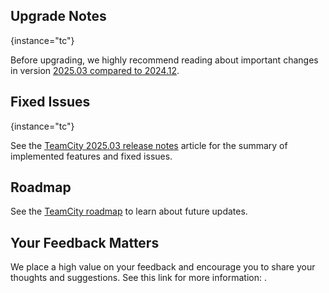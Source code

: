[//]: # (title: What's New in TeamCity 2025.03)
[//]: # (auxiliary-id: What's New in TeamCity 2025.03;What's New in TeamCity)


<include from="what-s-new-in-teamcity-tc.md" element-id="2025-03-tc"/>

<include from="what-s-new-in-teamcity-tcc.md" element-id="2025-03-tcc"/>


## Upgrade Notes
{instance="tc"}

Before upgrading, we highly recommend reading about important changes in version [2025.03 compared to 2024.12](upgrade-notes.md#2025.03).


## Fixed Issues
{instance="tc"}

See the [TeamCity 2025.03 release notes](teamcity-2025-03-release-notes.md) article for the summary of implemented features and fixed issues.


## Roadmap

See the [TeamCity roadmap](https://www.jetbrains.com/teamcity/roadmap/#teamcity-roadmap) to learn about future updates.


## Your Feedback Matters

We place a high value on your feedback and encourage you to share your thoughts and suggestions. See this link for more information: [](troubleshooting.md).


